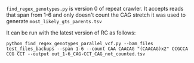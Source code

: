 `find_regex_genotypes.py` is version 0 of repeat crawler. It accepts reads that span from 1-6 and only doesn't count the CAG stretch it was used to generate `most_likely_gts_parents.tsv` 

It can be run with the latest version of RC as follows:

```
python find_regex_genotypes_parallel_vcf.py --bam_files test_files_backups --span 1-6 --count CAA CAACAG "(CAACAG)x2" CCGCCA CCG CCT --output out_1-6_CAG-CCT_CAG_not_counted.tsv
```
